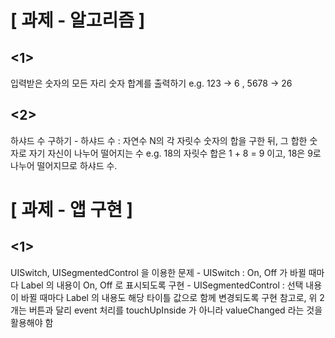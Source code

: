 # [ 과제 - 알고리즘 ]

## <1>

입력받은 숫자의 모든 자리 숫자 합계를 출력하기
e.g.  123 -> 6 ,  5678 -> 26

## <2>

하샤드 수 구하기
\- 하샤드 수 : 자연수 N의 각 자릿수 숫자의 합을 구한 뒤, 그 합한 숫자로 자기 자신이 나누어 떨어지는 수
e.g. 18의 자릿수 합은 1 + 8 = 9 이고, 18은 9로 나누어 떨어지므로 하샤드 수.

# [ 과제 - 앱 구현 ]

## <1>

UISwitch, UISegmentedControl 을 이용한 문제
\- UISwitch : On, Off 가 바뀔 때마다 Label 의 내용이 On, Off 로 표시되도록 구현
\- UISegmentedControl : 선택 내용이 바뀔 때마다 Label 의 내용도 해당 타이틀 값으로 함께 변경되도록 구현
참고로, 위 2개는 버튼과 달리 event 처리를 touchUpInside 가 아니라 valueChanged 라는 것을 활용해야 함